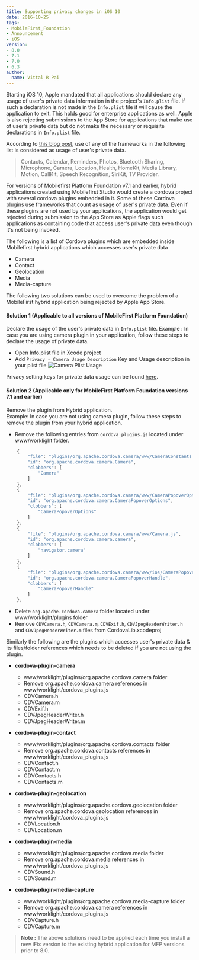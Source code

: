 ```yaml
---
title: Supporting privacy changes in iOS 10
date: 2016-10-25
tags:
- MobileFirst_Foundation
- Announcement
- iOS
version:
- 8.0
- 7.1
- 7.0
- 6.3
author: 
  name: Vittal R Pai
---
```

Starting iOS 10, Apple mandated that all applications should declare any usage of user's private data information in the project's `Info.plist` file. If such a declaration is not made in the `Info.plist` file it will cause the application to exit. This holds good for enterprise applications as well. 
Apple is also rejecting submissions to the App Store for applications that make use of user's private data but do not make the necessary or requisite declarations in `Info.plist` file.

According to [this blog post](http://useyourloaf.com/blog/privacy-settings-in-ios-10/), use of any of the frameworks in the following list is considered as usage of user's private data.

> Contacts, Calendar, Reminders, Photos, Bluetooth Sharing, Microphone, Camera, Location, Health, HomeKit, Media Library, Motion, CallKit, Speech Recognition, SiriKit, TV Provider.

For versions of Mobilefirst Platform Foundation v7.1 and earlier, hybrid applications created using Mobilefirst Studio would create a cordova project with several cordova plugins embedded in it. Some of these Cordova plugins use frameworks that count as usage of user's private data. Even if these plugins are not used by your applications, the application would get rejected during submission to the App Store as Apple flags such applications as containing code that access user's private data even though it's not being invoked.

The following is a list of Cordova plugins which are embedded inside Mobilefirst hybrid applications which accesses user's private data

- Camera
- Contact
- Geolocation
- Media
- Media-capture

The following two solutions can be used to overcome the problem of a MobileFirst hybrid application being rejected by Apple App Store. 

#### Solution 1 (Applicable to all versions of MobileFirst Platform Foundation)

Declare the usage of the user's private data in `Info.plist` file.
Example : In case you are using camera plugin in your application, follow these steps to declare the usage of private data.

- Open Info.plist file in Xcode project
- Add `Privacy - Camera Usage Description` Key and Usage description in your plist file 
![Camera Plist Usage]({{site.baseurl}}/assets/blog/2016-10-24-supporting-privacy-changes-in-ios-10/camera-usage.png)

Privacy setting keys for private data usage can be found [here](https://developer.apple.com/library/content/documentation/General/Reference/InfoPlistKeyReference/Articles/CocoaKeys.html).

#### Solution 2 (Applicable only for MobileFirst Platform Foundation versions 7.1 and earlier)

Remove the plugin from Hybrid application.  
Example: In case you are not using camera plugin, follow these steps to remove the plugin from your hybrid application.

- Remove the following entries from `cordova_plugins.js` located under www/worklight folder.

```javascript
    {
        "file": "plugins/org.apache.cordova.camera/www/CameraConstants.js",
        "id": "org.apache.cordova.camera.Camera",
        "clobbers": [
            "Camera"
        ]
    },
    {
        "file": "plugins/org.apache.cordova.camera/www/CameraPopoverOptions.js",
        "id": "org.apache.cordova.camera.CameraPopoverOptions",
        "clobbers": [
            "CameraPopoverOptions"
        ]
    },
    {
        "file": "plugins/org.apache.cordova.camera/www/Camera.js",
        "id": "org.apache.cordova.camera.camera",
        "clobbers": [
            "navigator.camera"
        ]
    },
    {
        "file": "plugins/org.apache.cordova.camera/www/ios/CameraPopoverHandle.js",
        "id": "org.apache.cordova.camera.CameraPopoverHandle",
        "clobbers": [
            "CameraPopoverHandle"
        ]
    },
```
- Delete `org.apache.cordova.camera` folder located under www/worklight/plugins folder
- Remove `CDVCamera.h`, `CDVCamera.m`, `CDVExif.h`, `CDVJpegHeaderWriter.h` and `CDVJpegHeaderWriter.m` files from CordovaLib.xcodeproj

Similarly the following are the plugins which accesses user's private data & its files/folder references which needs to be deleted if you are not using the plugin.

* **cordova-plugin-camera**
    - www/worklight/plugins/org.apache.cordova.camera folder
    - Remove org.apache.cordova.camera references in www/worklight/cordova_plugins.js
    - CDVCamera.h
    - CDVCamera.m
    - CDVExif.h
    - CDVJpegHeaderWriter.h
    - CDVJpegHeaderWriter.m

* **cordova-plugin-contact**
    - www/worklight/plugins/org.apache.cordova.contacts folder
    - Remove org.apache.cordova.contacts references in www/worklight/cordova_plugins.js
    - CDVContact.h
    - CDVContact.m
    - CDVContacts.h
    - CDVContacts.m   

* **cordova-plugin-geolocation**
    - www/worklight/plugins/org.apache.cordova.geolocation folder
    - Remove org.apache.cordova.geolocation references in www/worklight/cordova_plugins.js
    - CDVLocation.h
    - CDVLocation.m 

* **cordova-plugin-media**
    - www/worklight/plugins/org.apache.cordova.media folder
    - Remove org.apache.cordova.media references in www/worklight/cordova_plugins.js
    - CDVSound.h
    - CDVSound.m    

* **cordova-plugin-media-capture**
    - www/worklight/plugins/org.apache.cordova.media-capture folder
    - Remove org.apache.cordova.camera references in www/worklight/cordova_plugins.js
    - CDVCapture.h
    - CDVCapture.m  

> **Note :** The above solutions need to be applied each time you install a new iFix version to the existing hybrid application for MFP versions prior to 8.0.
> 